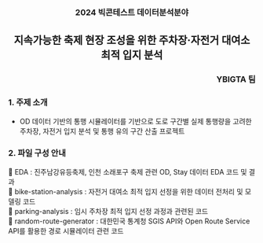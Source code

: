 <div align="center">
    <h3>2024 빅콘테스트 데이터분석분야</h3>
    <h2>지속가능한 축제 현장 조성을 위한 주차장·자전거 대여소 최적 입지 분석</h2>
</div>

<div align="right">
    <h3>YBIGTA 팀</h3>
</div>


### 1. 주제 소개
- OD 데이터 기반의 통행 시뮬레이터를 기반으로 도로 구간별 실제 통행량을 고려한 주차장, 자전거 입지 분석 및 통행 유의 구간 산출 프로젝트

### 2. 파일 구성 안내
📌 EDA : 진주남강유등축제, 인천 소래포구 축제 관련 OD, Stay 데이터 EDA 코드 및 결과 <br/>
📌 bike-station-analysis : 자전거 대여소 최적 입지 선정을 위한 데이터 전처리 및 모델링 코드 <br/>
📌 parking-analysis : 임시 주차장 최적 입지 선정 과정과 관련된 코드 <br/>
📌 random-route-generator : 대한민국 통계청 SGIS API와 Open Route Service API를 활용한 경로 시뮬레이터 관련 코드 <br/>
